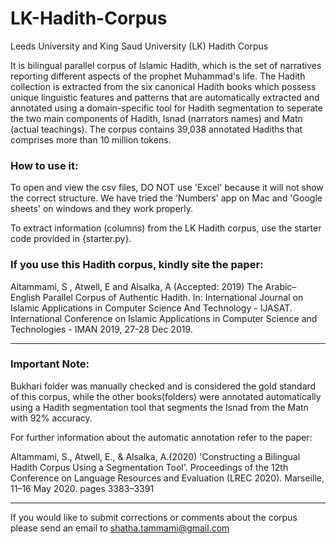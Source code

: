 # LK-Hadith-Corpus
Leeds University and King Saud University (LK) Hadith Corpus


It is bilingual parallel corpus of Islamic Hadith, which is the set of narratives reporting different aspects of the prophet Muhammad's life. The Hadith collection is extracted from the six canonical Hadith books which possess unique linguistic features and patterns that are automatically extracted and annotated using a domain-specific tool for Hadith segmentation to seperate the two main components of Hadith, Isnad (narrators names) and Matn (actual teachings). The corpus contains 39,038 annotated Hadiths that comprises more than 10 million tokens. 


### How to use it:
To open and view the csv files, DO NOT use 'Excel' because it will not show the correct structure. We have tried the 'Numbers' app on Mac and 'Google sheets' on windows and they work properly. 

To extract information (columns) from the LK Hadith corpus, use the starter code provided in {starter.py}.

### If you use this Hadith corpus, kindly site the paper: 

Altammami, S , Atwell, E and Alsalka, A (Accepted: 2019) The Arabic–English Parallel Corpus of Authentic Hadith. In: International Journal on Islamic Applications in Computer Science And Technology - IJASAT. International Conference on Islamic Applications in Computer Science and Technologies - IMAN 2019, 27-28 Dec 2019.


------------------------------------------------------------------------------------------

### Important Note: 
Bukhari folder was manually checked and is considered the gold standard of this corpus, while the other books(folders) were annotated automatically using a Hadith segmentation tool that segments the Isnad from the Matn with 92% accuracy. 

For further information about the automatic annotation refer to the paper: 

Altammami, S., Atwell, E., & Alsalka, A.(2020) 'Constructing a Bilingual Hadith Corpus Using a Segmentation Tool'. Proceedings of the 12th Conference on Language Resources and Evaluation (LREC 2020). Marseille, 11–16 May 2020. pages 3383–3391

------------------------------------------------------------------------------------------

If you would like to submit corrections or comments about the corpus please send an email to shatha.tammami@gmail.com
